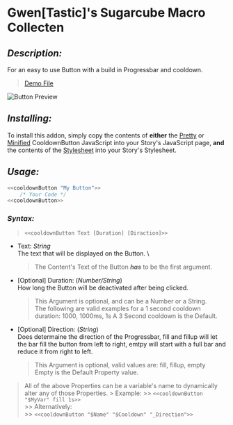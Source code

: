 # Gwen[Tastic]'s Sugarcube Macro Collecten

## *Description:*
 For an easy to use Button with a build in Progressbar and cooldown.
> [Demo File](https://github.com/GwenTastic/Custom-Macros-for-Sugarcube/tree/master/Demos "Demo File")

![Button Preview](https://i.imgur.com/EvAkmbr.gifv "Button Preview")

## *Installing:*
 To install this addon, simply copy the contents of __either__ the [Pretty](https://github.com/GwenTastic/Custom-Macros-for-Sugarcube/blob/master/Scripts/CooldownButton.js "Pretty") or [Minified](https://github.com/GwenTastic/Custom-Macros-for-Sugarcube/blob/master/Scripts/minified/CooldownButton.minified.js "Minified") CooldownButton JavaScript into your Story's JavaScript page, __and__ the contents of the [Stylesheet](https://github.com/GwenTastic/Custom-Macros-for-Sugarcube/blob/master/Scripts/CooldownButton.css "Stylesheet") into your Story's Stylesheet.

## *Usage:*
```js
<<cooldownButton "My Button">>
    /* Your Code */
<<cooldownButton>>
```
### *Syntax:*
> `<<cooldownButton Text [Duration] [Diraction]>>`
 * Text: *String* \
    The text that will be displayed on the Button. \
    > The Content's Text of the Button _**has**_ to be the first argument.
 * [Optional] Duration: (*Number/String*) \
    How long the Button will be deactivated after being clicked.
    >  This Argument is optional, and can be a Number or a String. \
        The following are valid examples for a 1 second cooldown duration: 1000, 1000ms, 1s
        A 3 Second cooldown is the Default.

 * [Optional] Direction: (*String*)  \
    Does determaine the direction of the Progressbar, fill and fillup will let the bar fill the button from left to right, emtpy will start with a full bar and reduce it from right to left.
    > This Argument is optional, valid values are: fill, fillup, empty \
     Empty is the Default Property value.
> All of the above Properties can be a variable's name to dynamically alter any of those Properties.
    > Example:
    >> `<<cooldownButton "$MyVar" fill 1s>>` \
    >> Alternatively: \
    >>  `<<cooldownButton "$Name" "$Cooldown" "_Direction">>`
